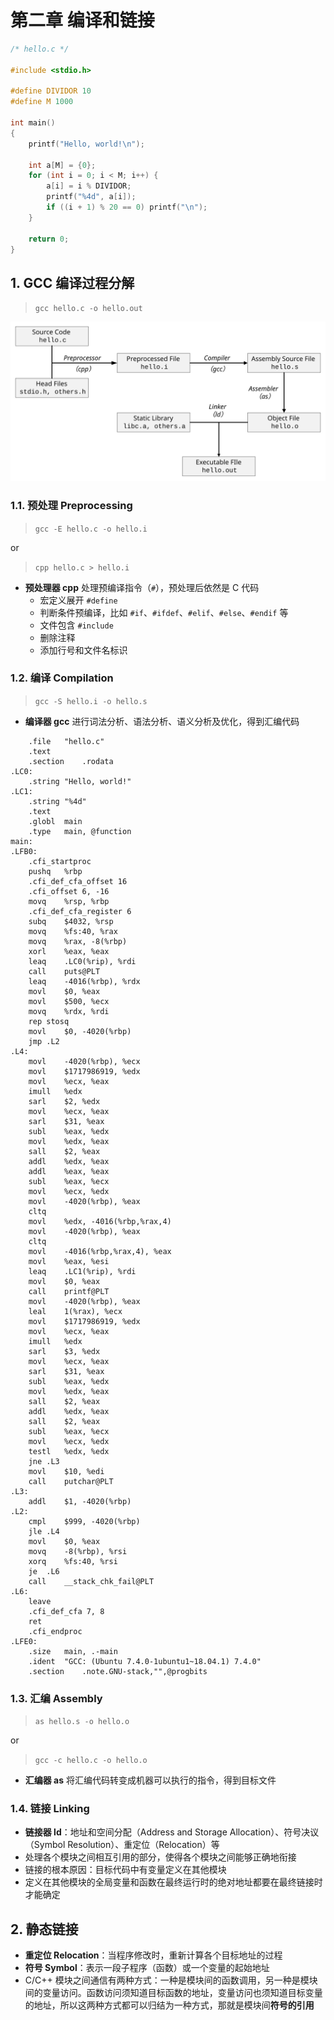 # 第二章 编译和链接

``` C
/* hello.c */

#include <stdio.h>

#define DIVIDOR 10
#define M 1000

int main()
{
    printf("Hello, world!\n");
    
    int a[M] = {0};
    for (int i = 0; i < M; i++) {
        a[i] = i % DIVIDOR;
        printf("%4d", a[i]);
        if ((i + 1) % 20 == 0) printf("\n");
    }

    return 0;
}
```

## 1. GCC 编译过程分解

> `gcc hello.c -o hello.out`

<img src = "./编译过程.svg" width = "600px">

### 1.1. 预处理 Preprocessing

> `gcc -E hello.c -o hello.i` 

or

> `cpp hello.c > hello.i`

- **预处理器 cpp** 处理预编译指令（`#`），预处理后依然是 C 代码
  - 宏定义展开 `#define`
  - 判断条件预编译，比如 `#if`、`#ifdef`、`#elif`、`#else`、`#endif` 等
  - 文件包含 `#include`
  - 删除注释
  - 添加行号和文件名标识

### 1.2. 编译 Compilation

> `gcc -S hello.i -o hello.s`

- **编译器 gcc** 进行词法分析、语法分析、语义分析及优化，得到汇编代码

``` x86asm
	.file	"hello.c"
	.text
	.section	.rodata
.LC0:
	.string	"Hello, world!"
.LC1:
	.string	"%4d"
	.text
	.globl	main
	.type	main, @function
main:
.LFB0:
	.cfi_startproc
	pushq	%rbp
	.cfi_def_cfa_offset 16
	.cfi_offset 6, -16
	movq	%rsp, %rbp
	.cfi_def_cfa_register 6
	subq	$4032, %rsp
	movq	%fs:40, %rax
	movq	%rax, -8(%rbp)
	xorl	%eax, %eax
	leaq	.LC0(%rip), %rdi
	call	puts@PLT
	leaq	-4016(%rbp), %rdx
	movl	$0, %eax
	movl	$500, %ecx
	movq	%rdx, %rdi
	rep stosq
	movl	$0, -4020(%rbp)
	jmp	.L2
.L4:
	movl	-4020(%rbp), %ecx
	movl	$1717986919, %edx
	movl	%ecx, %eax
	imull	%edx
	sarl	$2, %edx
	movl	%ecx, %eax
	sarl	$31, %eax
	subl	%eax, %edx
	movl	%edx, %eax
	sall	$2, %eax
	addl	%edx, %eax
	addl	%eax, %eax
	subl	%eax, %ecx
	movl	%ecx, %edx
	movl	-4020(%rbp), %eax
	cltq
	movl	%edx, -4016(%rbp,%rax,4)
	movl	-4020(%rbp), %eax
	cltq
	movl	-4016(%rbp,%rax,4), %eax
	movl	%eax, %esi
	leaq	.LC1(%rip), %rdi
	movl	$0, %eax
	call	printf@PLT
	movl	-4020(%rbp), %eax
	leal	1(%rax), %ecx
	movl	$1717986919, %edx
	movl	%ecx, %eax
	imull	%edx
	sarl	$3, %edx
	movl	%ecx, %eax
	sarl	$31, %eax
	subl	%eax, %edx
	movl	%edx, %eax
	sall	$2, %eax
	addl	%edx, %eax
	sall	$2, %eax
	subl	%eax, %ecx
	movl	%ecx, %edx
	testl	%edx, %edx
	jne	.L3
	movl	$10, %edi
	call	putchar@PLT
.L3:
	addl	$1, -4020(%rbp)
.L2:
	cmpl	$999, -4020(%rbp)
	jle	.L4
	movl	$0, %eax
	movq	-8(%rbp), %rsi
	xorq	%fs:40, %rsi
	je	.L6
	call	__stack_chk_fail@PLT
.L6:
	leave
	.cfi_def_cfa 7, 8
	ret
	.cfi_endproc
.LFE0:
	.size	main, .-main
	.ident	"GCC: (Ubuntu 7.4.0-1ubuntu1~18.04.1) 7.4.0"
	.section	.note.GNU-stack,"",@progbits
```

### 1.3. 汇编 Assembly

> `as hello.s -o hello.o`

or

> `gcc -c hello.c -o hello.o`

- **汇编器 as** 将汇编代码转变成机器可以执行的指令，得到目标文件

### 1.4. 链接 Linking

- **链接器 ld**：地址和空间分配（Address and Storage Allocation）、符号决议（Symbol Resolution）、重定位（Relocation）等
- 处理各个模块之间相互引用的部分，使得各个模块之间能够正确地衔接
- 链接的根本原因：目标代码中有变量定义在其他模块
- 定义在其他模块的全局变量和函数在最终运行时的绝对地址都要在最终链接时才能确定

## 2. 静态链接

- **重定位 Relocation**：当程序修改时，重新计算各个目标地址的过程
- **符号 Symbol**：表示一段子程序（函数）或一个变量的起始地址
- C/C++ 模块之间通信有两种方式：一种是模块间的函数调用，另一种是模块间的变量访问。函数访问须知道目标函数的地址，变量访问也须知道目标变量的地址，所以这两种方式都可以归结为一种方式，那就是模块间**符号的引用**
